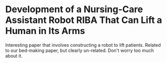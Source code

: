 # Development of a Nursing-Care Assistant Robot RIBA That Can Lift a Human in Its Arms

Interesting paper that involves constructing a robot to lift patients. Related to our bed-making
paper, but clearly un-related. Don't worry too much about it.
